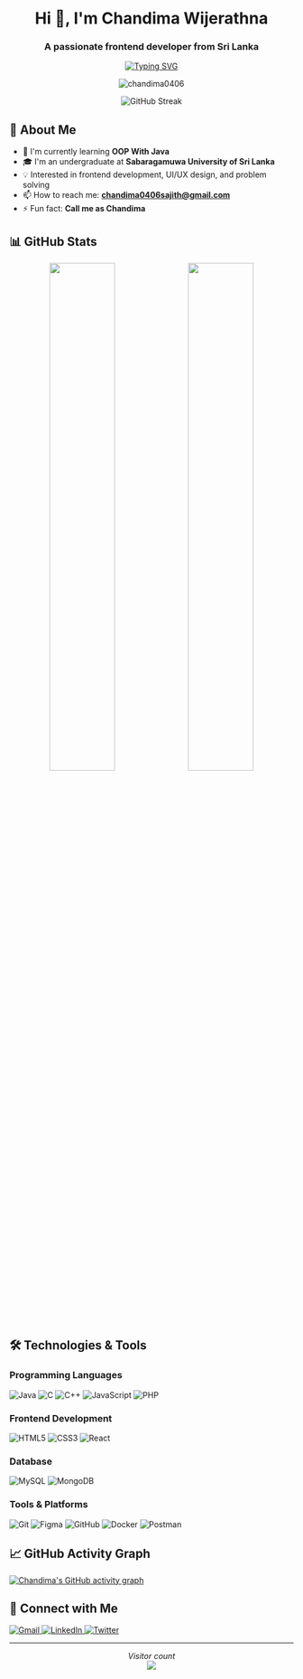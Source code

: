 <h1 align="center">Hi 👋, I'm Chandima Wijerathna</h1>
<h3 align="center">A passionate frontend developer from Sri Lanka</h3>

<p align="center">
  <a href="https://git.io/typing-svg"><img src="https://readme-typing-svg.demolab.com?font=Fira+Code&pause=1000&color=22F76B&center=true&vCenter=true&width=435&lines=Frontend+Developer;Java+Enthusiast;UI%2FUX+Designer;Problem+Solver" alt="Typing SVG" /></a>
</p>

<p align="center"> <img src="https://komarev.com/ghpvc/?username=chandima0406&label=Profile%20views&color=0e75b6&style=flat" alt="chandima0406" /> </p>

<div align="center">
  
  ![GitHub Streak](https://streak-stats.demolab.com?user=chandima0406&theme=dark&border_radius=5&mode=weekly)
  
</div>

## 🚀 About Me

- 🌱 I'm currently learning **OOP With Java**
- 🎓 I'm an undergraduate at **Sabaragamuwa University of Sri Lanka**
- 💡 Interested in frontend development, UI/UX design, and problem solving
- 📫 How to reach me: **chandima0406sajith@gmail.com**
- ⚡ Fun fact: **Call me as Chandima**

## 📊 GitHub Stats

<p align="center">
  <img width="48%" src="https://github-readme-stats.vercel.app/api?username=chandima0406&show_icons=true&theme=radical&count_private=true&include_all_commits=true" />
  <img width="48%" src="https://github-readme-stats.vercel.app/api/top-langs/?username=chandima0406&layout=compact&theme=radical&langs_count=8" />
</p>

## 🛠️ Technologies & Tools

### Programming Languages
<p>
  <img src="https://img.shields.io/badge/Java-ED8B00?style=for-the-badge&logo=openjdk&logoColor=white" alt="Java">
  <img src="https://img.shields.io/badge/C-00599C?style=for-the-badge&logo=c&logoColor=white" alt="C">
  <img src="https://img.shields.io/badge/C%2B%2B-00599C?style=for-the-badge&logo=c%2B%2B&logoColor=white" alt="C++">
  <img src="https://img.shields.io/badge/JavaScript-F7DF1E?style=for-the-badge&logo=javascript&logoColor=black" alt="JavaScript">
  <img src="https://img.shields.io/badge/PHP-777BB4?style=for-the-badge&logo=php&logoColor=white" alt="PHP">
</p>

### Frontend Development
<p>
  <img src="https://img.shields.io/badge/HTML5-E34F26?style=for-the-badge&logo=html5&logoColor=white" alt="HTML5">
  <img src="https://img.shields.io/badge/CSS3-1572B6?style=for-the-badge&logo=css3&logoColor=white" alt="CSS3">
  <img src="https://img.shields.io/badge/React-20232A?style=for-the-badge&logo=react&logoColor=61DAFB" alt="React">
</p>

### Database
<p>
  <img src="https://img.shields.io/badge/MySQL-00000F?style=for-the-badge&logo=mysql&logoColor=white" alt="MySQL">
  <img src="https://img.shields.io/badge/MongoDB-47A248?style=for-the-badge&logo=mongodb&logoColor=white" alt="MongoDB">
</p>

### Tools & Platforms
<p>
  <img src="https://img.shields.io/badge/Git-F05032?style=for-the-badge&logo=git&logoColor=white" alt="Git">
  <img src="https://img.shields.io/badge/Figma-F24E1E?style=for-the-badge&logo=figma&logoColor=white" alt="Figma">
  <img src="https://img.shields.io/badge/GitHub-100000?style=for-the-badge&logo=github&logoColor=white" alt="GitHub">
  <img src="https://img.shields.io/badge/Docker-2496ED?style=for-the-badge&logo=docker&logoColor=white" alt="Docker">
  <img src="https://img.shields.io/badge/Postman-FF6C37?style=for-the-badge&logo=postman&logoColor=white" alt="Postman">
</p>

## 📈 GitHub Activity Graph

[![Chandima's GitHub activity graph](https://github-readme-activity-graph.vercel.app/graph?username=chandima0406&theme=github-compact)](https://github.com/chandima0406)

## 🤝 Connect with Me

<p align="left">
  <a href="mailto:chandima0406sajith@gmail.com">
    <img src="https://img.shields.io/badge/Gmail-D14836?style=for-the-badge&logo=gmail&logoColor=white" alt="Gmail">
  </a>
  <a href="https://linkedin.com/in/yourprofile" target="_blank">
    <img src="https://img.shields.io/badge/LinkedIn-0077B5?style=for-the-badge&logo=linkedin&logoColor=white" alt="LinkedIn">
  </a>
  <a href="https://twitter.com/yourprofile" target="_blank">
    <img src="https://img.shields.io/badge/Twitter-1DA1F2?style=for-the-badge&logo=twitter&logoColor=white" alt="Twitter">
  </a>
</p>

---

<p align="center"> 
  <i>Visitor count</i><br>
  <img src="https://profile-counter.glitch.me/chandima0406/count.svg" />
</p>

